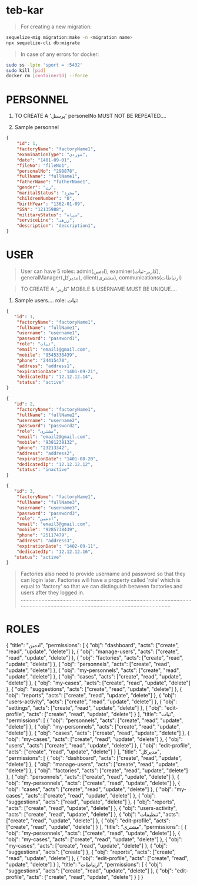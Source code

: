 # teb-kar

> For creating a new migration:
```bash
sequelize-mig migration:make -n <migration name>
npx sequelize-cli db:migrate
```

> In case of any errors for docker:
```bash
sudo ss -lptn 'sport = :5432'
sudo kill [pid]
docker rm [containerId] --force
```

# PERSONNEL
<!-- 1. TO CREATE A 'پرسنل' PROVIDE role = 'personnel'..... -->
1. TO CREATE A 'پرسنل' personelNo MUST NOT BE REPEATED....

1. Sample personnel
```json
{
    "id": 1,
	"factoryName": "factoryName1",
	"examinationType": "موردی",
	"date": "1401-09-01",
	"fileNo": "fileNo1",
	"personalNo": "298878",
	"fullName": "fullName1",
	"fatherName": "fatherName1",
	"gender": "زن",
	"maritalStatus": "مجرد",
	"childrenNumber": "0",
	"birthYear": "1362-01-09",
	"SSN": "12135988",
	"militaryStatus": "سپاه",
	"serviceLine": "زرهی",
	"description": "description1",
}
```





# USER
> User can have 5 roles: admin(ادمین), examiner(کاربر-ثبات), generalManager(مدیرکل), client(مشتری), communications(ارتباطات)

> TO CREATE A 'کاربر' MOBILE & USERNAME MUST BE UNIQUE....

1. Sample users.... role: ثبات:
```json
{
   "id": 1,
	"factoryName": "factoryName1",
	"fullName": "fullName1",
	"username": "username1",
	"password": "password1",
	"role": "ثبات",
	"email": "email1@gmail.com",
	"mobile": "9545338439",
	"phone": "24415470",
	"address": "address1",
	"expirationDate": "1401-09-21",
	"dedicatedIp": "12.12.12.14",
	"status": "active"
}
```
```json
{
   "id": 2,
	"factoryName": "factoryName1",
	"fullName": "fullName2",
	"username": "username2",
	"password": "password2",
	"role": "مشتری",
	"email": "email2@gmail.com",
	"mobile": "9381238132",
	"phone": "23213342",
	"address": "address2",
	"expirationDate": "1401-08-20",
	"dedicatedIp": "12.12.12.12",
	"status": "inactive"
}
```
```json
{
   "id": 3,
	"factoryName": "factoryName1",
	"fullName": "fullName3",
	"username": "username3",
	"password": "password3",
	"role": "ادمین",
	"email": "email3@gmail.com",
	"mobile": "9285738439",
	"phone": "25117479",
	"address": "address3",
	"expirationDate": "1402-09-11",
	"dedicatedIp": "12.12.12.16",
   "status": "active"
}
```
> Factories also need to provide username and password so that they can login later. Factories will have a property called 'role' which is equal to 'factory' so that we can distinguish between factories and users after they logged in.
........................................................................................................................................................................................................................

<!-- > To see if a form is filled, user virtual field of each form called 'isFilled';
> To see 'لیست پرسنل صنایع' use following endpoint: 
> To see 'لیست پرسنل صنایع من' use following endpoint:
> To see 'لیست کاربران' use following endpoint: http://localhost:3000/api/v1/admin/users?page=1&limit=5&filter[order][sort]=desc&filter[where][role]=admin -->


# ROLES

{
  "title": "ادمین",
  "permissions": [
        {
            "obj": "dashboard",
            "acts": ["create", "read", "update", "delete"]
        },
        {
            "obj": "manage-users",
            "acts": ["create", "read", "update", "delete"]
        },
		    {
            "obj": "factories",
           "acts": ["create", "read", "update", "delete"]
        },
		    {
            "obj": "personnels",
           "acts": ["create", "read", "update", "delete"]
        },
				{
            "obj": "my-personnels",
           "acts": ["create", "read", "update", "delete"]
        },
				{
            "obj": "cases",
           "acts": ["create", "read", "update", "delete"]
        },
				{
            "obj": "my-cases",
           "acts": ["create", "read", "update", "delete"]
        },
				{
            "obj": "suggestions",
           "acts": ["create", "read", "update", "delete"]
        },
		    {
            "obj": "reports",
            "acts": ["create", "read", "update", "delete"]
        },
		    {
            "obj": "users-activity",
            "acts": ["create", "read", "update", "delete"]
        },
			  {
            "obj": "settings",
           "acts": ["create", "read", "update", "delete"]
        },
				{
            "obj": "edit-profile",
            "acts": ["create", "read", "update", "delete"]
        }
    ],
	  "title": "ثبات",
  "permissions": [
		    {
            "obj": "personnels",
           "acts": ["create", "read", "update", "delete"]
        },
				{
            "obj": "my-personnels",
           "acts": ["create", "read", "update", "delete"]
        },
				{
            "obj": "cases",
           "acts": ["create", "read", "update", "delete"]
        },
				{
            "obj": "my-cases",
           "acts": ["create", "read", "update", "delete"]
        },
				{
            "obj": "users",
           "acts": ["create", "read", "update", "delete"]
        },
				{
            "obj": "edit-profile",
            "acts": ["create", "read", "update", "delete"]
        }
    ],
	  "title": "مدیرکل",
  "permissions": [
        {
            "obj": "dashboard",
           "acts": ["create", "read", "update", "delete"]
        },
        {
            "obj": "manage-users",
            "acts": ["create", "read", "update", "delete"]
        },
		    {
            "obj": "factories",
           "acts": ["create", "read", "update", "delete"]
        },
		    {
            "obj": "personnels",
           "acts": ["create", "read", "update", "delete"]
        },
				{
            "obj": "my-personnels",
           "acts": ["create", "read", "update", "delete"]
        },
				{
            "obj": "cases",
           "acts": ["create", "read", "update", "delete"]
        },
				{
            "obj": "my-cases",
           "acts": ["create", "read", "update", "delete"]
        },
				{
            "obj": "suggestions",
           "acts": ["read", "update", "delete"]
        },
		    {
            "obj": "reports",
            "acts": ["create", "read", "update", "delete"]
        },
		    {
            "obj": "users-activity",
            "acts": ["create", "read", "update", "delete"]
        },
				{
            "obj": "تنظیمات",
           "acts": ["create", "read", "update", "delete"]
        },
				{
            "obj": "edit-profile",
            "acts": ["create", "read", "update", "delete"]
        }
    ],
	  "title": "مشتری",
  "permissions": [
				{
            "obj": "my-personnels",
           "acts": ["create", "read", "update", "delete"]
        },
				{
            "obj": "my-cases",
           "acts": ["create", "read", "update", "delete"]
        },
				{
            "obj": "my-cases",
           "acts": ["create", "read", "update", "delete"]
        },
				{
            "obj": "suggestions",
           "acts": ["create"]
        },
		    {
            "obj": "reports",
            "acts": ["create", "read", "update", "delete"]
        },
				{
            "obj": "edit-profile",
            "acts": ["create", "read", "update", "delete"]
        }
    ],
	"title": "ارتباطات",
  "permissions": [
				{
            "obj": "suggestions",
           "acts": ["create", "read", "update", "delete"]
        },
				{
            "obj": "edit-profile",
            "acts": ["create", "read", "update", "delete"]
        }
    ]
}